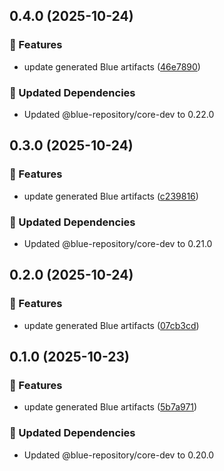 ## 0.4.0 (2025-10-24)

### 🚀 Features

- update generated Blue artifacts ([46e7890](https://github.com/bluecontract/blue-repository-js/commit/46e7890))

### 🧱 Updated Dependencies

- Updated @blue-repository/core-dev to 0.22.0

## 0.3.0 (2025-10-24)

### 🚀 Features

- update generated Blue artifacts ([c239816](https://github.com/bluecontract/blue-repository-js/commit/c239816))

### 🧱 Updated Dependencies

- Updated @blue-repository/core-dev to 0.21.0

## 0.2.0 (2025-10-24)

### 🚀 Features

- update generated Blue artifacts ([07cb3cd](https://github.com/bluecontract/blue-repository-js/commit/07cb3cd))

## 0.1.0 (2025-10-23)

### 🚀 Features

- update generated Blue artifacts ([5b7a971](https://github.com/bluecontract/blue-repository-js/commit/5b7a971))

### 🧱 Updated Dependencies

- Updated @blue-repository/core-dev to 0.20.0